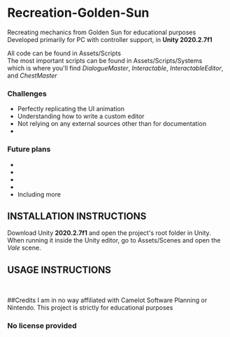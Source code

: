 # Recreation-Golden-Sun
Recreating mechanics from Golden Sun for educational purposes
</br>
Developed primarily for PC with controller support, in **Unity 2020.2.7f1**

All code can be found in Assets/Scripts
</br>
The most important scripts can be found in Assets/Scripts/Systems
</br>
which is where you'll find *DialogueMaster*, *Interactable*, *InteractableEditor*, and *ChestMaster*

### Challenges
* Perfectly replicating the UI animation
* Understanding how to write a custom editor
* Not relying on any external sources other than for documentation
* 

### Future plans
* 
* 
* 
* 
* Including more

## INSTALLATION INSTRUCTIONS
Download Unity **2020.2.7f1** and open the project's root folder in Unity.
When running it inside the Unity editor, go to Assets/Scenes and open the *Vale* scene.

## USAGE INSTRUCTIONS

</br>

##Credits
I am in no way affiliated with Camelot Software Planning or Nintendo. This project is strictly for educational purposes

### No license provided
